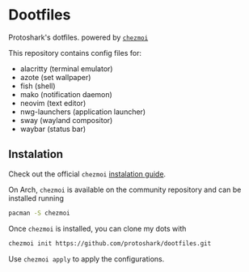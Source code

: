 # Dootfiles

Protoshark's dotfiles. powered by [`chezmoi`](https://github.com/twpayne/chezmoi)

This repository contains config files for:

- alacritty (terminal emulator)
- azote (set wallpaper)
- fish (shell)
- mako (notification daemon)
- neovim (text editor)
- nwg-launchers (application launcher)
- sway (wayland compositor)
- waybar (status bar)

## Instalation

Check out the official `chezmoi` [instalation guide](https://github.com/twpayne/chezmoi/blob/master/docs/INSTALL.md).

On Arch, `chezmoi` is available on the community repository and can be installed running

```sh
pacman -S chezmoi
```

Once `chezmoi` is installed, you can clone my dots with

```sh
chezmoi init https://github.com/protoshark/dootfiles.git
```


Use `chezmoi apply` to apply the configurations.
